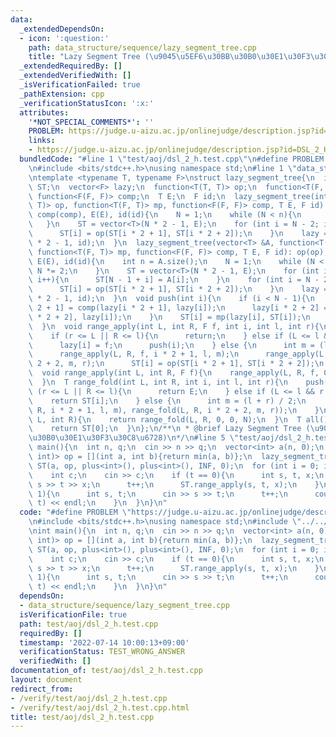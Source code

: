 ```yaml
---
data:
  _extendedDependsOn:
  - icon: ':question:'
    path: data_structure/sequence/lazy_segment_tree.cpp
    title: "Lazy Segment Tree (\u9045\u5EF6\u30BB\u30B0\u30E1\u30F3\u30C8\u6728)"
  _extendedRequiredBy: []
  _extendedVerifiedWith: []
  _isVerificationFailed: true
  _pathExtension: cpp
  _verificationStatusIcon: ':x:'
  attributes:
    '*NOT_SPECIAL_COMMENTS*': ''
    PROBLEM: https://judge.u-aizu.ac.jp/onlinejudge/description.jsp?id=DSL_2_H
    links:
    - https://judge.u-aizu.ac.jp/onlinejudge/description.jsp?id=DSL_2_H
  bundledCode: "#line 1 \"test/aoj/dsl_2_h.test.cpp\"\n#define PROBLEM \"https://judge.u-aizu.ac.jp/onlinejudge/description.jsp?id=DSL_2_H\"\
    \n#include <bits/stdc++.h>\nusing namespace std;\n#line 1 \"data_structure/sequence/lazy_segment_tree.cpp\"\
    \ntemplate <typename T, typename F>\nstruct lazy_segment_tree{\n  int N;\n  vector<T>\
    \ ST;\n  vector<F> lazy;\n  function<T(T, T)> op;\n  function<T(F, T)> mp;\n \
    \ function<F(F, F)> comp;\n  T E;\n  F id;\n  lazy_segment_tree(int n, function<T(T,\
    \ T)> op, function<T(F, T)> mp, function<F(F, F)> comp, T E, F id): op(op), mp(mp),\
    \ comp(comp), E(E), id(id){\n    N = 1;\n    while (N < n){\n      N *= 2;\n \
    \   }\n    ST = vector<T>(N * 2 - 1, E);\n    for (int i = N - 2; i >= 0; i--){\n\
    \      ST[i] = op(ST[i * 2 + 1], ST[i * 2 + 2]);\n    }\n    lazy = vector<F>(N\
    \ * 2 - 1, id);\n  }\n  lazy_segment_tree(vector<T> &A, function<T(T, T)> op,\
    \ function<T(F, T)> mp, function<F(F, F)> comp, T E, F id): op(op), mp(mp), comp(comp),\
    \ E(E), id(id){\n    int n = A.size();\n    N = 1;\n    while (N < n){\n     \
    \ N *= 2;\n    }\n    ST = vector<T>(N * 2 - 1, E);\n    for (int i = 0; i < n;\
    \ i++){\n      ST[N - 1 + i] = A[i];\n    }\n    for (int i = N - 2; i >= 0; i--){\n\
    \      ST[i] = op(ST[i * 2 + 1], ST[i * 2 + 2]);\n    }\n    lazy = vector<F>(N\
    \ * 2 - 1, id);\n  }\n  void push(int i){\n    if (i < N - 1){\n      lazy[i *\
    \ 2 + 1] = comp(lazy[i * 2 + 1], lazy[i]);\n      lazy[i * 2 + 2] = comp(lazy[i\
    \ * 2 + 2], lazy[i]);\n    }\n    ST[i] = mp(lazy[i], ST[i]);\n    lazy[i] = id;\n\
    \  }\n  void range_apply(int L, int R, F f, int i, int l, int r){\n    push(i);\n\
    \    if (r <= L || R <= l){\n      return;\n    } else if (L <= l && r <= R){\n\
    \      lazy[i] = f;\n      push(i);\n    } else {\n      int m = (l + r) / 2;\n\
    \      range_apply(L, R, f, i * 2 + 1, l, m);\n      range_apply(L, R, f, i *\
    \ 2 + 2, m, r);\n      ST[i] = op(ST[i * 2 + 1], ST[i * 2 + 2]);\n    }\n  }\n\
    \  void range_apply(int L, int R, F f){\n    range_apply(L, R, f, 0, 0, N);\n\
    \  }\n  T range_fold(int L, int R, int i, int l, int r){\n    push(i);\n    if\
    \ (r <= L || R <= l){\n      return E;\n    } else if (L <= l && r <= R){\n  \
    \    return ST[i];\n    } else {\n      int m = (l + r) / 2;\n      return op(range_fold(L,\
    \ R, i * 2 + 1, l, m), range_fold(L, R, i * 2 + 2, m, r));\n    }\n  }\n  T range_fold(int\
    \ L, int R){\n    return range_fold(L, R, 0, 0, N);\n  }\n  T all(){\n    push(0);\n\
    \    return ST[0];\n  }\n};\n/**\n * @brief Lazy Segment Tree (\u9045\u5EF6\u30BB\
    \u30B0\u30E1\u30F3\u30C8\u6728)\n*/\n#line 5 \"test/aoj/dsl_2_h.test.cpp\"\nint\
    \ main(){\n  int n, q;\n  cin >> n >> q;\n  vector<int> a(n, 0);\n  function<int(int,\
    \ int)> op = [](int a, int b){return min(a, b)};\n  lazy_segment_tree<int, int>\
    \ ST(a, op, plus<int>(), plus<int>(), INF, 0);\n  for (int i = 0; i < q; i++){\n\
    \    int c;\n    cin >> c;\n    if (t == 0){\n      int s, t, x;\n      cin >>\
    \ s >> t >> x;\n      t++;\n      ST.range_apply(s, t, x);\n    }\n    if (t ==\
    \ 1){\n      int s, t;\n      cin >> s >> t;\n      t++;\n      cout << ST.range_fold(s,\
    \ t) << endl;\n    }\n  }\n}\n"
  code: "#define PROBLEM \"https://judge.u-aizu.ac.jp/onlinejudge/description.jsp?id=DSL_2_H\"\
    \n#include <bits/stdc++.h>\nusing namespace std;\n#include \"../../data_structure/sequence/lazy_segment_tree.cpp\"\
    \nint main(){\n  int n, q;\n  cin >> n >> q;\n  vector<int> a(n, 0);\n  function<int(int,\
    \ int)> op = [](int a, int b){return min(a, b)};\n  lazy_segment_tree<int, int>\
    \ ST(a, op, plus<int>(), plus<int>(), INF, 0);\n  for (int i = 0; i < q; i++){\n\
    \    int c;\n    cin >> c;\n    if (t == 0){\n      int s, t, x;\n      cin >>\
    \ s >> t >> x;\n      t++;\n      ST.range_apply(s, t, x);\n    }\n    if (t ==\
    \ 1){\n      int s, t;\n      cin >> s >> t;\n      t++;\n      cout << ST.range_fold(s,\
    \ t) << endl;\n    }\n  }\n}\n"
  dependsOn:
  - data_structure/sequence/lazy_segment_tree.cpp
  isVerificationFile: true
  path: test/aoj/dsl_2_h.test.cpp
  requiredBy: []
  timestamp: '2022-07-14 10:00:13+09:00'
  verificationStatus: TEST_WRONG_ANSWER
  verifiedWith: []
documentation_of: test/aoj/dsl_2_h.test.cpp
layout: document
redirect_from:
- /verify/test/aoj/dsl_2_h.test.cpp
- /verify/test/aoj/dsl_2_h.test.cpp.html
title: test/aoj/dsl_2_h.test.cpp
---
```

